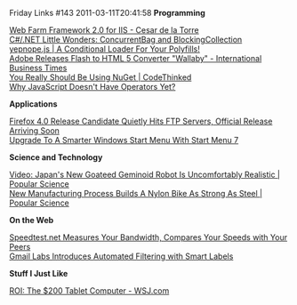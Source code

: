 Friday Links #143
2011-03-11T20:41:58
**Programming**

[Web Farm Framework 2.0 for IIS - Cesar de la Torre ](http://blogs.msdn.com/b/cesardelatorre/archive/2011/03/05/web-farm-framework-2-0-for-iis.aspx)   
[C#/.NET Little Wonders: ConcurrentBag and BlockingCollection](http://geekswithblogs.net/BlackRabbitCoder/archive/2011/03/03/c.net-little-wonders-concurrentbag-and-blockingcollection.aspx)   
[yepnope.js | A Conditional Loader For Your Polyfills!](http://yepnopejs.com/)   
[Adobe Releases Flash to HTML 5 Converter "Wallaby" - International Business Times](http://www.ibtimes.com/articles/120033/20110308/adobe-flash-html-5-wallaby-ios-iphone-ipad-ipad-2-ios-4-3-chrome-safari-windows-nitro-javascript-dre.htm)   
[You Really Should Be Using NuGet | CodeThinked](http://www.codethinked.com/you-really-should-be-using-nuget)   
[Why JavaScript Doesn't Have Operators Yet?](http://www.aminutewithbrendan.com/pages/20110308?utm_source=feedburner&utm_medium=feed&utm_campaign=Feed%3A+AMinuteWithBrendan+%28Minute+With+Brendan%29)

**Applications**

[Firefox 4.0 Release Candidate Quietly Hits FTP Servers, Official Release Arriving Soon](http://lifehacker.com/#!5779435/firefox-40-release-candidate-quietly-hits-ftp-servers-official-release-arriving-soon)   
[Upgrade To A Smarter Windows Start Menu With Start Menu 7 ](http://www.makeuseof.com/tag/upgrade-smarter-start-menu-start-menu-7/)

**Science and Technology**

[Video: Japan's New Goateed Geminoid Robot Is Uncomfortably Realistic | Popular Science](http://www.popsci.com/technology/article/2011-03/video-goateed-geminoid-robot-guaranteed-freak-you-out)   
[New Manufacturing Process Builds A Nylon Bike As Strong As Steel | Popular Science](http://www.popsci.com/technology/article/2011-03/3-d-laser-printing-builds-nylon-bike-strong-steel)

**On the Web**

[Speedtest.net Measures Your Bandwidth, Compares Your Speeds with Your Peers](http://lifehacker.com/#!5778635/speedtestnet-measures-your-bandwidth-compares-your-speeds-with-your-peers)   
[Gmail Labs Introduces Automated Filtering with Smart Labels](http://www.makeuseof.com/tag/gmail-labs-introduces-automated-filtering-smart-labels-news/)

**Stuff I Just Like**

[ROI: The $200 Tablet Computer - WSJ.com ](http://online.wsj.com/article/SB10001424052748703662804576188901890884360.html)
